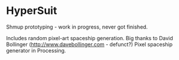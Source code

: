 HyperSuit
=========

Shmup prototyping - work in progress, never got finished.

Includes random pixel-art spaceship generation. Big thanks to David Bollinger (http://www.davebollinger.com - defunct?) Pixel spaceship generator in Processing.
